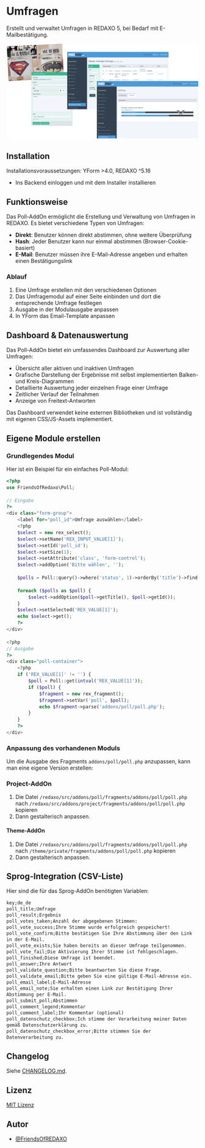 # Umfragen

Erstellt und verwaltet Umfragen in REDAXO 5, bei Bedarf mit E-Mailbestätigung.

![Screenshot](https://raw.githubusercontent.com/FriendsOfREDAXO/poll/assets/poll.png)

## Installation

Installationsvoraussetzungen: YForm >4.0, REDAXO ^5.16 

* Ins Backend einloggen und mit dem Installer installieren

## Funktionsweise

Das Poll-AddOn ermöglicht die Erstellung und Verwaltung von Umfragen in REDAXO. Es bietet verschiedene Typen von Umfragen:

* **Direkt**: Benutzer können direkt abstimmen, ohne weitere Überprüfung
* **Hash**: Jeder Benutzer kann nur einmal abstimmen (Browser-Cookie-basiert)
* **E-Mail**: Benutzer müssen ihre E-Mail-Adresse angeben und erhalten einen Bestätigungslink

### Ablauf

1. Eine Umfrage erstellen mit den verschiedenen Optionen
2. Das Umfragemodul auf einer Seite einbinden und dort die entsprechende Umfrage festlegen
3. Ausgabe in der Modulausgabe anpassen
4. In YForm das Email-Template anpassen

## Dashboard & Datenauswertung

Das Poll-AddOn bietet ein umfassendes Dashboard zur Auswertung aller Umfragen:

* Übersicht aller aktiven und inaktiven Umfragen
* Grafische Darstellung der Ergebnisse mit selbst implementierten Balken- und Kreis-Diagrammen
* Detaillierte Auswertung jeder einzelnen Frage einer Umfrage
* Zeitlicher Verlauf der Teilnahmen
* Anzeige von Freitext-Antworten

Das Dashboard verwendet keine externen Bibliotheken und ist vollständig mit eigenen CSS/JS-Assets implementiert.

## Eigene Module erstellen

### Grundlegendes Modul

Hier ist ein Beispiel für ein einfaches Poll-Modul:

```php
<?php
use FriendsOfRedaxo\Poll;

// Eingabe
?>
<div class="form-group">
    <label for="poll_id">Umfrage auswählen</label>
    <?php
    $select = new rex_select();
    $select->setName('REX_INPUT_VALUE[1]');
    $select->setId('poll_id');
    $select->setSize(1);
    $select->setAttribute('class', 'form-control');
    $select->addOption('Bitte wählen', '');

    $polls = Poll::query()->where('status', 1)->orderBy('title')->find();
    
    foreach ($polls as $poll) {
        $select->addOption($poll->getTitle(), $poll->getId());
    }
    $select->setSelected('REX_VALUE[1]');
    echo $select->get();
    ?>
</div>

<?php
// Ausgabe
?>
<div class="poll-container">
    <?php
    if ('REX_VALUE[1]' != '') {
        $poll = Poll::get(intval('REX_VALUE[1]'));
        if ($poll) {
            $fragment = new rex_fragment();
            $fragment->setVar('poll', $poll);
            echo $fragment->parse('addons/poll/poll.php');
        }
    }
    ?>
</div>
```

### Anpassung des vorhandenen Moduls

Um die Ausgabe des Fragments `addons/poll/poll.php` anzupassen, kann man eine eigene Version erstellen:

### Project-AddOn 
1. Die Datei `/redaxo/src/addons/poll/fragments/addons/poll/poll.php` nach `/redaxo/src/addons/project/fragments/addons/poll/poll.php` kopieren
2. Dann gestalterisch anpassen. 


#### Theme-AddOn
1. Die Datei `/redaxo/src/addons/poll/fragments/addons/poll/poll.php` nach `/theme/private/fragments/addons/poll/poll.php` kopieren
2. Dann gestalterisch anpassen. 

## Sprog-Integration (CSV-Liste)

Hier sind die für das Sprog-AddOn benötigten Variablen:

```csv
key;de_de
poll_title;Umfrage
poll_result;Ergebnis
poll_votes_taken;Anzahl der abgegebenen Stimmen:
poll_vote_success;Ihre Stimme wurde erfolgreich gespeichert!
poll_vote_confirm;Bitte bestätigen Sie Ihre Abstimmung über den Link in der E-Mail.
poll_vote_exists;Sie haben bereits an dieser Umfrage teilgenommen.
poll_vote_fail;Die Aktivierung Ihrer Stimme ist fehlgeschlagen.
poll_finished;Diese Umfrage ist beendet.
poll_answer;Ihre Antwort
poll_validate_question;Bitte beantworten Sie diese Frage.
poll_validate_email;Bitte geben Sie eine gültige E-Mail-Adresse ein.
poll_email_label;E-Mail-Adresse
poll_email_note;Sie erhalten einen Link zur Bestätigung Ihrer Abstimmung per E-Mail.
poll_submit_poll;Abstimmen
poll_comment_legend;Kommentar
poll_comment_label;Ihr Kommentar (optional)
poll_datenschutz_checkbox;Ich stimme der Verarbeitung meiner Daten gemäß Datenschutzerklärung zu.
poll_datenschutz_checkbox_error;Bitte stimmen Sie der Datenverarbeitung zu.
```

## Changelog

Siehe [CHANGELOG.md](CHANGELOG.md).

## Lizenz

[MIT Lizenz](LICENSE.md)

## Autor

* [@FriendsOfREDAXO](https://github.com/FriendsOfREDAXO/poll/graphs/contributors)

